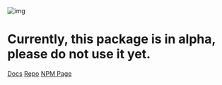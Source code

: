 ![img](https://raw.githubusercontent.com/Consoli0/dis.code/master/banner.png)
# Currently, this package is in alpha, please do not use it yet.

[Docs](https://discode.really-f.ml/)
[Repo](https://github.com/Consoli0/dis.code)
[NPM Page](https://npmjs.com/package/dis.code)